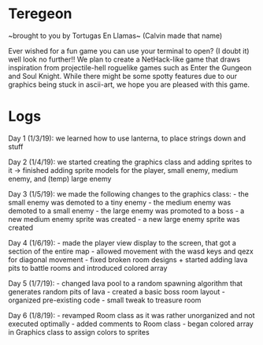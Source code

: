 # Teregeon 
  \~brought to you by Tortugas En Llamas~ (Calvin made that name)
  
Ever wished for a fun game you can use your terminal to open? (I doubt it) well look no further!! We plan to create a NetHack-like game that draws inspiration from projectile-hell roguelike games such as Enter the Gungeon and Soul Knight. While there might be some spotty features due to our graphics being stuck in ascii-art, we hope you are pleased with this game.

# Logs
<p>Day 1 (1/3/19):
  we learned how to use lanterna, to place strings down and stuff
 </p>
<p>Day 2 (1/4/19):
  we started creating the graphics class and adding sprites to it
  -> finished adding sprite models for the player, small enemy, medium enemy, and (temp) large enemy
</p>
<p>Day 3 (1/5/19):
  we made the following changes to the graphics class:
  - the small enemy was demoted to a tiny enemy
  - the medium enemy was demoted to a small enemy
  - the large enemy was promoted to a boss
  - a new medium enemy sprite was created
  - a new large enemy sprite was created
 </p>
<p>Day 4 (1/6/19):
  - made the player view display to the screen, that got a section of the entire map
  - allowed movement with the wasd keys and qezx for diagonal movement
  - fixed broken room designs + started adding lava pits to battle rooms and introduced colored array
</p>
<p>Day 5 (1/7/19):
  - changed lava pool to a random spawning algorithm that generates random pits of lava
  - created a basic boss room layout
  - organized pre-existing code
  - small tweak to treasure room
</p>
<p>Day 6 (1/8/19):
  - revamped Room class as it was rather unorganized and not executed optimally
  - added comments to Room class
  - began colored array in Graphics class to assign colors to sprites
</p>
